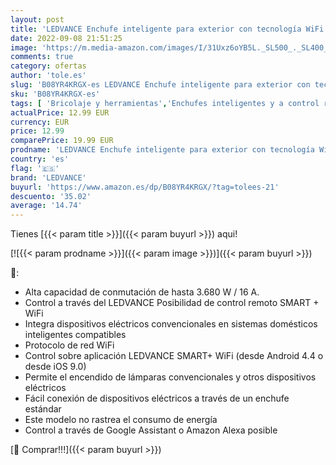 ```yaml
---
layout: post
title: 'LEDVANCE Enchufe inteligente para exterior con tecnología WiFi en un diseño compacto  controlable con Alexa  Google  SMART + OUTDOOR COMPACT PLUG  paquete de 1'
date: 2022-09-08 21:51:25
image: 'https://m.media-amazon.com/images/I/31Uxz6oYB5L._SL500_._SL400_.jpg'
comments: true
category: ofertas
author: 'tole.es'
slug: 'B08YR4KRGX-es LEDVANCE Enchufe inteligente para exterior con tecnología...'
sku: 'B08YR4KRGX-es'
tags: [ 'Bricolaje y herramientas','Enchufes inteligentes y a control remoto','Enchufes y accesorios','Instalación eléctrica','alexa','enchufe','inteligente','ledvance','🇪🇸', ]
actualPrice: 12.99 EUR
currency: EUR
price: 12.99
comparePrice: 19.99 EUR
prodname: 'LEDVANCE Enchufe inteligente para exterior con tecnología WiFi en un diseño compacto  controlable con Alexa  Google  SMART + OUTDOOR COMPACT PLUG  paquete de 1'
country: 'es'
flag: '🇪🇸'
brand: 'LEDVANCE'
buyurl: 'https://www.amazon.es/dp/B08YR4KRGX/?tag=tolees-21'
descuento: '35.02'
average: '14.74'
---
```


Tienes [{{< param title >}}]({{< param buyurl >}}) aqui!

[![{{< param prodname >}}]({{< param image >}})]({{< param buyurl >}})

🔎:

- Alta capacidad de conmutación de hasta 3.680 W / 16 A.
- Control a través del LEDVANCE Posibilidad de control remoto SMART + WiFi
- Integra dispositivos eléctricos convencionales en sistemas domésticos inteligentes compatibles
- Protocolo de red WiFi
- Control sobre aplicación LEDVANCE SMART+ WiFi (desde Android 4.4 o desde iOS 9.0)
- Permite el encendido de lámparas convencionales y otros dispositivos eléctricos
- Fácil conexión de dispositivos eléctricos a través de un enchufe estándar
- Este modelo no rastrea el consumo de energía
- Control a través de Google Assistant o Amazon Alexa posible

[🛒 Comprar!!!]({{< param buyurl >}})
